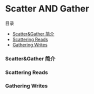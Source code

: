 # Scatter AND Gather

目录
- [Scatter&Gather 简介](#scatter&gather-简介)
- [Scattering Reads](#scattering-reads)
- [Gathering Writes](#gathering-writes)

### Scatter&Gather 简介

### Scattering Reads

### Gathering Writes

